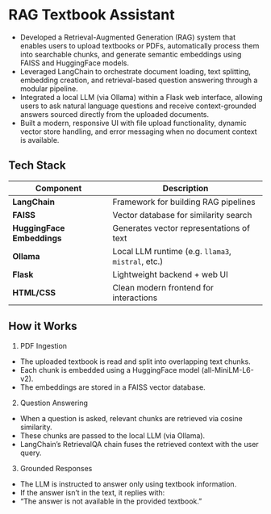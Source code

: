 # RAG Textbook Assistant
- Developed a Retrieval-Augmented Generation (RAG) system that enables users to upload textbooks or PDFs, automatically process them into searchable chunks, and generate semantic embeddings using FAISS and HuggingFace models.
- Leveraged LangChain to orchestrate document loading, text splitting, embedding creation, and retrieval-based question answering through a modular pipeline.
- Integrated a local LLM (via Ollama) within a Flask web interface, allowing users to ask natural language questions and receive context-grounded answers sourced directly from the uploaded documents.
- Built a modern, responsive UI with file upload functionality, dynamic vector store handling, and error messaging when no document context is available.


## Tech Stack
| Component                  | Description                                        |
| -------------------------- | -------------------------------------------------- |
| **LangChain**              | Framework for building RAG pipelines               |
| **FAISS**                  | Vector database for similarity search              |
| **HuggingFace Embeddings** | Generates vector representations of text           |
| **Ollama**                 | Local LLM runtime (e.g. `llama3`, `mistral`, etc.) |
| **Flask**                  | Lightweight backend + web UI                       |
| **HTML/CSS**               | Clean modern frontend for interactions             |


## How it Works
1. PDF Ingestion

- The uploaded textbook is read and split into overlapping text chunks.
- Each chunk is embedded using a HuggingFace model (all-MiniLM-L6-v2).
- The embeddings are stored in a FAISS vector database.

2. Question Answering

- When a question is asked, relevant chunks are retrieved via cosine similarity.
- These chunks are passed to the local LLM (via Ollama).
- LangChain’s RetrievalQA chain fuses the retrieved context with the user query.

3. Grounded Responses
- The LLM is instructed to answer only using textbook information.
- If the answer isn’t in the text, it replies with:
- “The answer is not available in the provided textbook.”